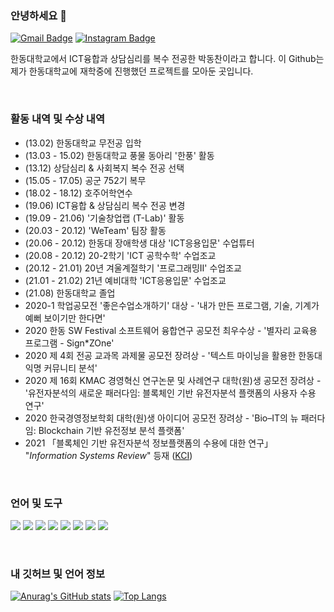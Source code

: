 ### 안녕하세요 👋 
[![Gmail Badge](https://img.shields.io/badge/Gmail-d14836?style=flat-square&logo=Gmail&logoColor=white&link=mailto:21300282@handong.edu)](mailto:21300282@handong.edu)
[![Instagram Badge](https://img.shields.io/badge/-Instagram-dd2a7b?style=flat-square&logo=instagram&logoColor=white&link=https://www.instagram.com/dongchan_isaac/)](https://www.instagram.com/dongchan_isaac/) <br>

한동대학교에서 ICT융합과 상담심리를 복수 전공한 박동찬이라고 합니다.
이 Github는 제가 한동대학교에 재학중에 진행했던 프로젝트를 모아둔 곳입니다.

<br>

### 활동 내역 및 수상 내역
- (13.02) 한동대학교 무전공 입학
- (13.03 - 15.02) 한동대학교 풍물 동아리 '한풍' 활동
- (13.12) 상담심리 & 사회복지 복수 전공 선택 
- (15.05 - 17.05) 공군 752기 복무
- (18.02 - 18.12) 호주어학연수
- (19.06) ICT융합 & 상담심리 복수 전공 변경
- (19.09 - 21.06) '기술창업랩 (T-Lab)' 활동
- (20.03 - 20.12) 'WeTeam' 팀장 활동
- (20.06 - 20.12) 한동대 장애학생 대상 'ICT응용입문' 수업튜터
- (20.08 - 20.12) 20-2학기 'ICT 공학수학' 수업조교
- (20.12 - 21.01) 20년 겨울계절학기 '프로그래밍Ⅱ' 수업조교
- (21.01 - 21.02) 21년 예비대학 'ICT응용입문' 수업조교
- (21.08) 한동대학교 졸업
- 2020-1 학업공모전 '좋은수업소개하기' 대상 - '내가 만든 프로그램, 기술, 기계가 예뻐 보이기만 한다면'
- 2020 한동 SW Festival 소프트웨어 융합연구 공모전 최우수상 - '별자리 교육용 프로그램 - Sign*ZOne'
- 2020 제 4회 전공 교과목 과제물 공모전 장려상 - '텍스트 마이닝을 활용한 한동대 익명 커뮤니티 분석'
- 2020 제 16회 KMAC 경영혁신 연구논문 및 사례연구 대학(원)생 공모전 장려상 - '유전자분석의 새로운 패러다임: 블록체인 기반 유전자분석 플랫폼의 사용자 수용 연구'
- 2020 한국경영정보학회 대학(원)생 아이디어 공모전 장려상 - 'Bio–IT의 뉴 패러다임: Blockchain 기반 유전정보 분석 플랫폼'
- 2021 「블록체인 기반 유전자분석 정보플랫폼의 수용에 대한 연구」 "_Information Systems Review_" 등재 (<a href="https://www.kci.go.kr/kciportal/ci/sereArticleSearch/ciSereArtiView.kci?sereArticleSearchBean.artiId=ART002752372">KCI</a>)

<br>

### 언어 및 도구
<a href="#"><img src="https://img.icons8.com/color/48/000000/python.png"/></a>
<a href="#"><img src="https://img.icons8.com/ios-filled/50/000000/c-plus-plus-logo.png"/></a>
<a href="#"><img src="https://img.icons8.com/ultraviolet/40/000000/registered-trademark.png"/></a>
<a href="#"><img src="https://img.icons8.com/color/48/000000/html-5.png"/></a>
<a href="#"><img src="https://img.icons8.com/color/48/000000/css3.png"/></a>
<a href="#"><img src="https://img.icons8.com/color/48/000000/javascript.png"/></a>
<a href="#"><img src="https://img.icons8.com/fluent/50/000000/mysql-logo.png"/></a>
<a href="#"><img src="https://img.icons8.com/color/48/000000/amazon-web-services.png"/></a>

<br>

### 내 깃허브 및 언어 정보
[![Anurag's GitHub stats](https://github-readme-stats.vercel.app/api?username=patience94)](https://github.com/anuraghazra/github-readme-stats)
[![Top Langs](https://github-readme-stats.vercel.app/api/top-langs/?username=patience94&layout=compact)](https://github.com/anuraghazra/github-readme-stats)
<!--
**patience94/patience94** is a ✨ _special_ ✨ repository because its `README.md` (this file) appears on your GitHub profile.

Here are some ideas to get you started:

- 🔭 I’m currently working on ...
- 🌱 I’m currently learning ...
- 👯 I’m looking to collaborate on ...
- 🤔 I’m looking for help with ...
- 💬 Ask me about ...
- 📫 How to reach me: ...
- 😄 Pronouns: ...
- ⚡ Fun fact: ...
-->
